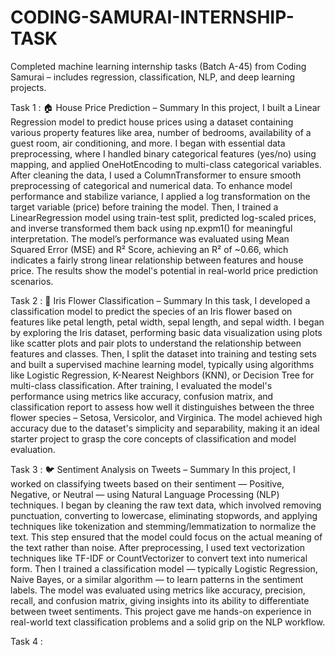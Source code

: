   # CODING-SAMURAI-INTERNSHIP-TASK
Completed machine learning internship tasks (Batch A-45) from Coding Samurai – includes regression, classification, NLP, and deep learning projects.

Task 1 : 🏠 House Price Prediction – Summary
In this project, I built a Linear Regression model to predict house prices using a dataset containing various property features like area, number of bedrooms, availability of a guest room, air conditioning, and more. I began with essential data preprocessing, where I handled binary categorical features (yes/no) using mapping, and applied OneHotEncoding to multi-class categorical variables. After cleaning the data, I used a ColumnTransformer to ensure smooth preprocessing of categorical and numerical data.
To enhance model performance and stabilize variance, I applied a log transformation on the target variable (price) before training the model. Then, I trained a LinearRegression model using train-test split, predicted log-scaled prices, and inverse transformed them back using np.expm1() for meaningful interpretation. The model’s performance was evaluated using Mean Squared Error (MSE) and R² Score, achieving an R² of ~0.66, which indicates a fairly strong linear relationship between features and house price. The results show the model's potential in real-world price prediction scenarios.

Task 2 : 🌸 Iris Flower Classification – Summary
In this task, I developed a classification model to predict the species of an Iris flower based on features like petal length, petal width, sepal length, and sepal width. I began by exploring the Iris dataset, performing basic data visualization using plots like scatter plots and pair plots to understand the relationship between features and classes. Then, I split the dataset into training and testing sets and built a supervised machine learning model, typically using algorithms like Logistic Regression, K-Nearest Neighbors (KNN), or Decision Tree for multi-class classification.
After training, I evaluated the model's performance using metrics like accuracy, confusion matrix, and classification report to assess how well it distinguishes between the three flower species – Setosa, Versicolor, and Virginica. The model achieved high accuracy due to the dataset's simplicity and separability, making it an ideal starter project to grasp the core concepts of classification and model evaluation.

Task 3 : 🐦 Sentiment Analysis on Tweets – Summary
In this project, I worked on classifying tweets based on their sentiment — Positive, Negative, or Neutral — using Natural Language Processing (NLP) techniques. I began by cleaning the raw text data, which involved removing punctuation, converting to lowercase, eliminating stopwords, and applying techniques like tokenization and stemming/lemmatization to normalize the text. This step ensured that the model could focus on the actual meaning of the text rather than noise.
After preprocessing, I used text vectorization techniques like TF-IDF or CountVectorizer to convert text into numerical form. Then I trained a classification model — typically Logistic Regression, Naive Bayes, or a similar algorithm — to learn patterns in the sentiment labels. The model was evaluated using metrics like accuracy, precision, recall, and confusion matrix, giving insights into its ability to differentiate between tweet sentiments. This project gave me hands-on experience in real-world text classification problems and a solid grip on the NLP workflow.

Task 4 : 
